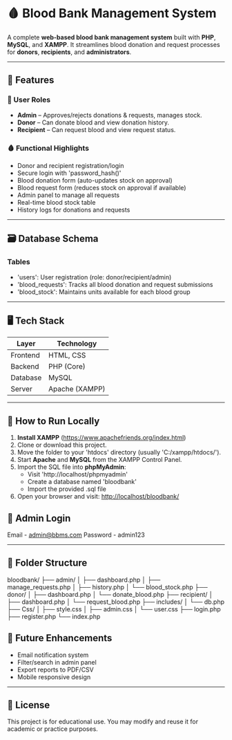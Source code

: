 # 🩸 Blood Bank Management System

A complete **web-based blood bank management system** built with **PHP**, **MySQL**, and **XAMPP**. It streamlines blood donation and request processes for **donors**, **recipients**, and **administrators**.

---

## 🔧 Features

### 👥 User Roles
- **Admin** – Approves/rejects donations & requests, manages stock.
- **Donor** – Can donate blood and view donation history.
- **Recipient** – Can request blood and view request status.

### 🩸 Functional Highlights
- Donor and recipient registration/login
- Secure login with 'password_hash()'
- Blood donation form (auto-updates stock on approval)
- Blood request form (reduces stock on approval if available)
- Admin panel to manage all requests
- Real-time blood stock table
- History logs for donations and requests

---

## 🗃️ Database Schema

### Tables
- 'users': User registration (role: donor/recipient/admin)
- 'blood_requests': Tracks all blood donation and request submissions
- 'blood_stock': Maintains units available for each blood group

---

## 🖥️ Tech Stack

| Layer     | Technology   |
|-----------|--------------|
| Frontend  | HTML, CSS    |
| Backend   | PHP (Core)   |
| Database  | MySQL        |
| Server    | Apache (XAMPP) |

---

## 🚀 How to Run Locally

1. **Install XAMPP** (https://www.apachefriends.org/index.html)
2. Clone or download this project.
3. Move the folder to your 'htdocs' directory (usually 'C:/xampp/htdocs/').
4. Start **Apache** and **MySQL** from the XAMPP Control Panel.
5. Import the SQL file into **phpMyAdmin**:
   - Visit 'http://localhost/phpmyadmin'
   - Create a database named 'bloodbank'
   - Import the provided .sql file
6. Open your browser and visit:
[http://localhost/bloodbank/](http://localhost/bloodbank/)

## 🔐 Admin Login

Email - admin@bbms.com
Password - admin123

---

## 📂 Folder Structure

bloodbank/
├── admin/
│   ├── dashboard.php
│   ├── manage\_requests.php
│   ├── history.php
│   └── blood\_stock.php
├── donor/
│   ├── dashboard.php
│   └── donate\_blood.php
├── recipient/
│   ├── dashboard.php
│   └── request\_blood.php
├── includes/
│   └── db.php
├── Css/
│   ├── style.css
│   ├── admin.css
│   └── user.css
├── login.php
├── register.php
└── index.php

## 📌 Future Enhancements

- Email notification system
- Filter/search in admin panel
- Export reports to PDF/CSV
- Mobile responsive design

---

## 📄 License

This project is for educational use. You may modify and reuse it for academic or practice purposes.

 

